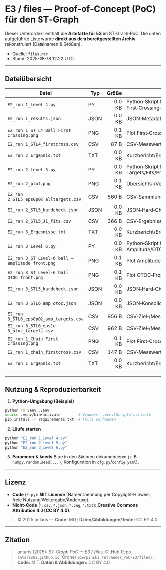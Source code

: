 # E3 / files — Proof‑of‑Concept (PoC) für den ST‑Graph
Dieser Unterordner enthält die **Artefakte für E3** im ST‑Graph‑PoC. Die unten aufgeführte Liste wurde **direkt aus dem bereitgestellten Archiv** rekonstruiert (Dateinamen & Größen).
- Quelle: `files.rar`
- Stand: 2025-08-18 12:22 UTC
---
## Dateiübersicht
| Datei | Typ | Größe | Kurzbeschreibung |
|---|---|---:|---|
| `E2_run 1_Level 4.py` | PY | 0.0 KB | Python‑Skript für ST‑Level 4 (Run 1): erzeugt First‑Crossing‑Daten/Plots. |
| `E2_run 1_results.json` | JSON | 0.0 KB | JSON‑Metadaten/Parameter/Ergebniszusammenfassung. |
| `E2_run 1_ST L4 Ball First Crossing.png` | PNG | 0.1 KB | Plot First‑Crossing (Frontpositionen/Zeiten). |
| `E2_run 1_STL4_firstcross.csv` | CSV | 87 B | CSV‑Messwerte First‑Crossing (Frontzeiten/Schwellen). |
| `E2_run 2_Ergebnis.txt` | TXT | 0.0 KB | Kurzbericht/Ergebnis‑Notizen. |
| `E2_run 2_Level 5.py` | PY | 0.0 KB | Python‑Skript für ST‑Level 5 (Run 2): erzeugt Targets/Fits/Prüfungen. |
| `E2_run 2_plot.png` | PNG | 0.1 KB | Übersichts‑/Vergleichsplot. |
| `E2_run 2_STL5_eps0p02_alltargets.csv` | CSV | 560 B | CSV‑Sammlung „alle Targets“ (Referenzen/Kalibrierung). |
| `E2_run 2_STL5_hardcheck.json` | JSON | 0.0 KB | JSON‑Hard‑Check (Konsistenz/Toleranzprüfung). |
| `E2_run 2_STL5_J1_fits.csv` | CSV | 366 B | CSV‑Ergebnisse zu Kurvenanpassungen (Fits). |
| `E2_run 3_Ergebnisse.txt` | TXT | 0.0 KB | Kurzbericht/Ergebnis‑Notizen. |
| `E2_run 3_Level 6.py` | PY | 0.0 KB | Python‑Skript für ST‑Level 6 (Run 3): erzeugt Amplitude/OTOC‑Daten/Plots. |
| `E2_run 3_ST Level-6 ball — amplitude front.png` | PNG | 0.1 KB | Plot Amplitude‑Front (Level‑6, Setup „ball“). |
| `E2_run 3_ST Level-6 ball — OTOC front.png` | PNG | 0.1 KB | Plot OTOC‑Front (Level‑6, Setup „ball“). |
| `E2_run 3_STL5_hardcheck.json` | JSON | 0.0 KB | JSON‑Hard‑Check (Konsistenz/Toleranzprüfung). |
| `E2_run 3_STL6_amp_otoc.json` | JSON | 0.0 KB | JSON‑Konsolidierung Amplitude+OTOC. |
| `E2_run 3_STL6_eps0p02_amp_targets.csv` | CSV | 956 B | CSV‑Ziel‑/Messdaten Amplitude. |
| `E2_run 3_STL6_eps1e-3_otoc_targets.csv` | CSV | 962 B | CSV‑Ziel‑/Messdaten OTOC. |
| `E2_run 1_Chain First Crossing.png` | PNG | 0.1 KB | Plot First‑Crossing (Frontpositionen/Zeiten). |
| `E2_run 1_chain_firstcross.csv` | CSV | 147 B | CSV‑Messwerte First‑Crossing (Frontzeiten/Schwellen). |
| `E2_run 1_Ergebnis.txt` | TXT | 0.0 KB | Kurzbericht/Ergebnis‑Notizen. |

---
## Nutzung & Reproduzierbarkeit
1) **Python‑Umgebung (Beispiel)**
```bash
python -m venv .venv
source .venv/bin/activate        # Windows: .venv\Scripts\activate
pip install -r requirements.txt  # falls vorhanden
```
2) **Läufe starten**
```bash
python "E2_run 1_Level 4.py"
python "E2_run 2_Level 5.py"
python "E2_run 3_Level 6.py"
```
3) **Parameter & Seeds**
Bitte in den Skripten dokumentieren (z. B. `numpy.random.seed(...)`, Konfiguration in `cfg.py`/`config.yaml`).

---
## Lizenz
- **Code** (`*.py`): **MIT License** (Namensnennung per Copyright‑Hinweis; freie Nutzung/Weitergabe/Änderung).
- **Nicht‑Code** (`*.csv`, `*.json`, `*.png`, `*.txt`): **Creative Commons Attribution 4.0 (CC BY 4.0)**.

> © 2025 antaris — **Code:** MIT; **Daten/Abbildungen/Texte:** CC BY 4.0.

---
## Zitation
> antaris (2025): *ST‑Graph PoC — E3 / files*. GitHub‑Repo `antaris82.github.io`, Ordner `Sierpinski Tetraeder_PoC/E3/files/`. **Code:** MIT. **Daten & Abbildungen:** CC BY 4.0.

